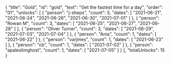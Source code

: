 {
  "title": "Gold",
  "id": "gold",
  "text": "Get the fastest time for a day",
  "order": "01",
  "unlocks": [
    {
      "person": "j-sheps",
      "count": 5,
      "dates": [
        "2021-06-21",
        "2021-06-24",
        "2021-06-26",
        "2021-06-30",
        "2021-07-01"
      ]
    },
    {
      "person": "Rowan M",
      "count": 3,
      "dates": [
        "2021-06-25",
        "2021-06-27",
        "2021-06-28"
      ]
    },
    {
      "person": "Oliver Turner",
      "count": 3,
      "dates": [
        "2021-06-29",
        "2021-07-03",
        "2021-07-04"
      ]
    },
    {
      "person": "Ania",
      "count": 1,
      "dates": [
        "2021-06-22"
      ]
    },
    {
      "person": "varjmes",
      "count": 1,
      "dates": [
        "2021-06-23"
      ]
    },
    {
      "person": "cb",
      "count": 1,
      "dates": [
        "2021-07-02"
      ]
    },
    {
      "person": "apaleslimghost",
      "count": 1,
      "dates": [
        "2021-07-05"
      ]
    }
  ],
  "totalUnlocks": 15
}